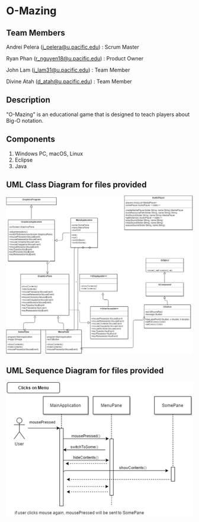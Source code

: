 # O-Mazing
## Team Members

Andrei Pelera (j_pelera@u.pacific.edu) : Scrum Master

Ryan Phan (r_nguyen18@u.pacific.edu) : Product Owner

John Lam (j_lam31@u.pacific.edu) : Team Member

Divine Atah (d_atah@u.pacific.edu) : Team Member 

## Description
"O-Mazing" is an educational game that is designed to teach players about Big-O notation.
## Components
1. Windows PC, macOS, Linux
2. Eclipse
3. Java

## UML Class Diagram for files provided
![](media/55GroupProjectUML.jpg)

## UML Sequence Diagram for files provided
![](media/55GroupProjectSequenceDiagram.png)
